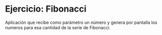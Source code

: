 Ejercicio: Fibonacci
====================

Aplicación que recibe como parámetro un número y genera por pantalla los numeros para esa cantidad de la serie de Fibonacci.
